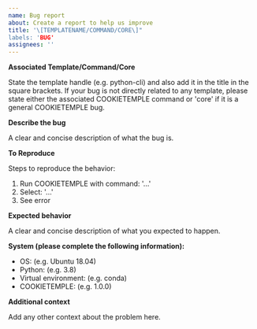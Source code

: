 ```yaml
---
name: Bug report
about: Create a report to help us improve
title: '\[TEMPLATENAME/COMMAND/CORE\]"
labels: 'BUG'
assignees: ''
---
```


**Associated Template/Command/Core**

State the template handle (e.g. python-cli) and also add it in the title in the square brackets.
If your bug is not directly related to any template, please state either the associated COOKIETEMPLE command or 'core' if it is a general COOKIETEMPLE bug.

**Describe the bug**

A clear and concise description of what the bug is.

**To Reproduce**

Steps to reproduce the behavior:
1. Run COOKIETEMPLE with command: '...'
2. Select: '...'
3. See error

**Expected behavior**

A clear and concise description of what you expected to happen.

**System (please complete the following information):**

 - OS: (e.g. Ubuntu 18.04)
 - Python: (e.g. 3.8)
 - Virtual environment: (e.g. conda)
 - COOKIETEMPLE: (e.g. 1.0.0)

**Additional context**

Add any other context about the problem here.
